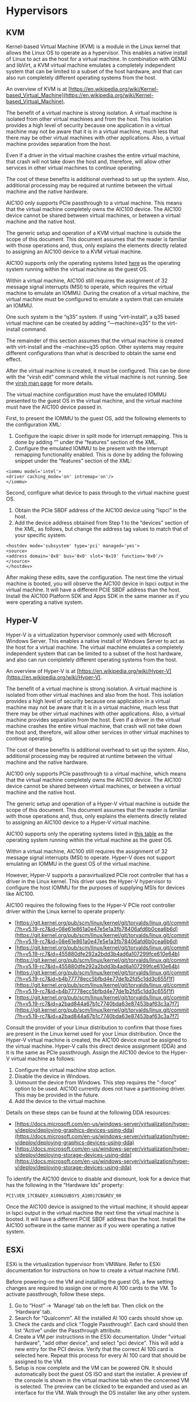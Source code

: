 # Hypervisors
## KVM
Kernel-based Virtual Machine (KVM) is a module in the Linux kernel that allows the Linux OS to operate as a hypervisor. This enables a native install of Linux to act as the host for a virtual machine. In combination with QEMU and libVirt, a KVM virtual machine emulates a completely independent system that can be limited to a subset of the host hardware, and that can also run completely different operating systems from the host.

An overview of KVM is at [https://en.wikipedia.org/wiki/Kernel-based_Virtual_Machine](https://en.wikipedia.org/wiki/Kernel-based_Virtual_Machine).

The benefit of a virtual machine is strong isolation. A virtual machine is isolated from other virtual machines and from the host. This isolation provides a high level of security because one application in a virtual machine may not be aware that it is in a virtual machine, much less that there may be other virtual machines with other applications. Also, a virtual machine provides separation from the host.

Even if a driver in the virtual machine crashes the entire virtual machine, that crash will not take down the host and, therefore, will allow other services in other virtual machines to continue operating.

The cost of these benefits is additional overhead to set up the system. Also, additional processing may be required at runtime between the virtual machine and the native hardware.

AIC100 only supports PCIe passthrough to a virtual machine. This means that the virtual machine completely owns the AIC100 device. The AIC100 device cannot be shared between virtual machines, or between a virtual machine and the native host.

The generic setup and operation of a KVM virtual machine is outside the scope of this document. This document assumes that the reader is familiar with those operations and, thus, only explains the elements directly related to assigning an AIC100 device to a KVM virtual machine.

AIC100 supports only the operating systems listed [here](../index.md#supported-operating-systems-hypervisors-and-platforms) as the operating system running within the virtual machine as the guest OS.

Within a virtual machine, AIC100 still requires the assignment of 32 message signal interrupts (MSI) to operate, which requires the virtual machine to emulate an IOMMU. During the creation of a virtual machine, the virtual machine must be configured to emulate a system that can emulate an IOMMU.
 
One such system is the “q35” system. If using “virt-install”, a q35 based virtual machine can be created by adding “—machine=q35” to the virt-install command.

The remainder of this section assumes that the virtual machine is created with virt-install and the –machine=q35 option. Other systems may require different configurations than what is described to obtain the same end effect.

After the virtual machine is created, it must be configured. This can be done with the “virsh edit” command while the virtual machine is not running. See the [virsh man page](https://linux.die.net/man/1/virsh) for more details.

The virtual machine configuration must have the emulated IOMMU presented to the guest OS in the virtual machine, and the virtual machine must have the AIC100 device passed in.

First, to present the IOMMU to the guest OS, add the following elements to the configuration XML:

  1. Configure the ioapic driver in split mode for interrupt remapping. This is done by adding “<ioapic driver='qemu'/>” under the “features” section of the XML.
  2. Configure the emulated IOMMU to be present with the interrupt remapping functionality enabled. This is done by adding the following snippet under the “features” section of the XML:
  ```
  <iommu model='intel'>
  <driver caching_mode='on' intremap='on'/>
  </iommu>
  ```

Second, configure what device to pass through to the virtual machine guest OS.

  1. Obtain the PCIe SBDF address of the AIC100 device using “lspci” in the host.
  2. Add the device address obtained from Step 1 to the “devices” section of the XML, as follows, but change the address tag values to match that of your specific system.

  ```
  <hostdev mode='subsystem' type='pci' managed='yes'>
  <source>
  <address domain='0x0' bus='0x0' slot='0x19' function='0x0'/>
  </source>
  </hostdev>
  ```
After making these edits, save the configuration. The next time the virtual machine is booted, you will observe the AIC100 device in lspci output in the virtual machine. It will have a different PCIE SBDF address than the host. Install the AIC100 Platform SDK and Apps SDK in the same manner as if you were operating a native system.

## Hyper-V
Hyper-V is a virtualization hypervisor commonly used with Microsoft Windows Server. This enables a native install of Windows Server to act as the host for a virtual machine. The virtual machine emulates a completely independent system that can be limited to a subset of the host hardware, and also can run completely different operating systems from the host.
  
An overview of Hyper-V is at [https://en.wikipedia.org/wiki/Hyper-V](https://en.wikipedia.org/wiki/Hyper-V).

The benefit of a virtual machine is strong isolation. A virtual machine is isolated from other virtual machines and also from the host. This isolation provides a high level of security because one application in a virtual machine may not be aware that it is in a virtual machine, much less that there may be other virtual machines with other applications. Also, a virtual machine provides separation from the host. Even if a driver in the virtual machine crashes the entire virtual machine, that crash will not take down the host and, therefore, will allow other services in other virtual machines to continue operating.

The cost of these benefits is additional overhead to set up the system. Also, additional processing may be required at runtime between the virtual machine and the native hardware.

AIC100 only supports PCIe passthrough to a virtual machine, which means that the virtual machine completely owns the AIC100 device. The AIC100 device cannot be shared between virtual machines, or between a virtual machine and the native host.

The generic setup and operation of a Hyper-V virtual machine is outside the scope of this document. This document assumes that the reader is familiar with those operations and, thus, only explains the elements directly related to assigning an AIC100 device to a Hyper-V virtual machine.

AIC100 supports only the operating systems listed in [this table](../index.md#operating-systems) as the operating system running within the virtual machine as the guest OS.

Within a virtual machine, AIC100 still requires the assignment of 32 message signal interrupts (MSI) to operate. Hyper-V does not support emulating an IOMMU in the guest OS of the virtual machine.

However, Hyper-V supports a paravirtualized PCIe root controller that has a driver in the Linux kernel. This driver uses the Hyper-V hypervisor to configure the host IOMMU for the purposes of supplying MSIs for devices like AIC100.

AIC100 requires the following fixes to the Hyper-V PCIe root controller driver within the Linux kernel to operate properly:

  * [https://git.kernel.org/pub/scm/linux/kernel/git/torvalds/linux.git/commit/?h=v5.19-rc7&id=08e61e861a0e47e5e1a3fb78406afd6b0cea6b6d](https://git.kernel.org/pub/scm/linux/kernel/git/torvalds/linux.git/commit/?h=v5.19-rc7&id=08e61e861a0e47e5e1a3fb78406afd6b0cea6b6d)
  * [https://git.kernel.org/pub/scm/linux/kernel/git/torvalds/linux.git/commit/?h=v5.19-rc7&id=455880dfe292a2bdd3b4ad6a107299fce610e64b](https://git.kernel.org/pub/scm/linux/kernel/git/torvalds/linux.git/commit/?h=v5.19-rc7&id=455880dfe292a2bdd3b4ad6a107299fce610e64b)
  * [https://git.kernel.org/pub/scm/linux/kernel/git/torvalds/linux.git/commit/?h=v5.19-rc7&id=b4b77778ecc5bfbd4e77de1b2fd5c1dd3c655f1f](https://git.kernel.org/pub/scm/linux/kernel/git/torvalds/linux.git/commit/?h=v5.19-rc7&id=b4b77778ecc5bfbd4e77de1b2fd5c1dd3c655f1f)
  * [https://git.kernel.org/pub/scm/linux/kernel/git/torvalds/linux.git/commit/?h=v5.19-rc7&id=a2bad844a67b1c7740bda63e87453baf63c3a7f7](https://git.kernel.org/pub/scm/linux/kernel/git/torvalds/linux.git/commit/?h=v5.19-rc7&id=a2bad844a67b1c7740bda63e87453baf63c3a7f7)

Consult the provider of your Linux distribution to confirm that those fixes are present in the Linux kernel used for your Linux distribution.
Once the Hyper-V virtual machine is created, the AIC100 device must be assigned to the virtual machine. Hyper-V calls this direct device assignment (DDA) and it is the same as PCIe passthrough.
Assign the AIC100 device to the Hyper-V virtual machine as follows:

  1. Configure the virtual machine stop action.
  2. Disable the device in Windows.
  3. Unmount the device from Windows.
      This step requires the “-force” option to be used. AIC100 currently does not have a partitioning driver. This may be provided in the future.
  4. Add the device to the virtual machine.

Details on these steps can be found at the following DDA resources:

  * [https://docs.microsoft.com/en-us/windows-server/virtualization/hyper-v/deploy/deploying-graphics-devices-using-dda](https://docs.microsoft.com/en-us/windows-server/virtualization/hyper-v/deploy/deploying-graphics-devices-using-dda)
  * [https://docs.microsoft.com/en-us/windows-server/virtualization/hyper-v/deploy/deploying-storage-devices-using-dda](https://docs.microsoft.com/en-us/windows-server/virtualization/hyper-v/deploy/deploying-storage-devices-using-dda)
 
To identify the AIC100 device to disable and dismount, look for a device that has the following in the “Hardware Ids” property:
```
PCI\VEN_17CB&DEV_A100&SUBSYS_A10017CB&REV_00
```
Once the AIC100 device is assigned to the virtual machine, it should appear in lspci output in the virtual machine the next time the virtual machine is booted. It will have a different PCIE SBDF address than the host. Install the AIC100 software in the same manner as if you were operating a native system.


## ESXi
ESXi is the virtualization hypervisor from VMWare. Refer to ESXi documentation for instructions on how to create a virtual machine (VM).

Before powering-on the VM and installing the guest OS, a few setting changes are required to assign one or more AI 100 cards to the VM. To activate passthrough, follow these steps.

  1. Go to “Host” -> ‘Manage’ tab on the left bar. Then click on the ‘Hardware’ tab.
  2. Search for “Qualcomm”. All the installed AI 100 cards should show up.
  3. Check the cards and click “Toggle Passthrough”. Each card should then list “Active” under the Passthrough attribute.
  4. Create a VM per instructions in the ESXi documentation. Under "virtual hardware", "add other device", and select "pci device". This will add a new entry for the PCI device. Verify that the correct AI 100 card is selected here. Repeat this process for every AI 100 card that should be assigned to the VM.
  5. Setup is now complete and the VM can be powered ON. It should automatically boot the guest OS ISO and start the installer. A preview of the console is shown in the virtual machine tab when the concerned VM is selected. The preview can be clicked to be expanded and used as an interface for the VM. Walk through the OS installer like any other system.

## 